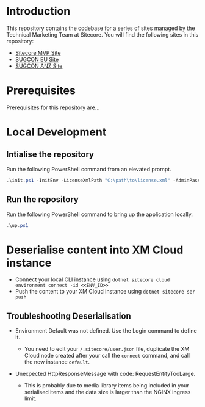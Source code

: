 # Introduction

This repository contains the codebase for a series of sites managed by the Technical Marketing Team at Sitecore. You will find the following sites in this repository:
- [Sitecore MVP Site](https://mvp.sitecore.com)
- [SUGCON EU Site](https://europe.sugcon.events)
- [SUGCON ANZ Site](https://anz.sugcon.events)

# Prerequisites

Prerequisites for this repository are...

# Local Development

## Intialise the repository
Run the following PowerShell command from an elevated prompt.

```ps1
.\init.ps1 -InitEnv -LicenseXmlPath "C:\path\to\license.xml" -AdminPassword "DesiredAdminPassword" -Auth0_ClientId "<<Auth0_Client_Id>>" -Auth0_ClientSecret "<<Auth0_Client_Secret>>"
```

## Run the repository
Run the following PowerShell command to bring up the application locally.

```ps1
.\up.ps1
```

# Deserialise content into XM Cloud instance

* Connect your local CLI instance using `dotnet sitecore cloud environment connect -id <<ENV_ID>>`
* Push the content to your XM Cloud instance using `dotnet sitecore ser push`

## Troubleshooting Deserialisation

* Environment Default was not defined. Use the Login command to define it.
    - You need to edit your `/.sitecore/user.json` file, duplicate the XM Cloud node created after your call the `connect` command, and call the new instance `default`.

* Unexpected HttpResponseMessage with code: RequestEntityTooLarge.
    - This is probably due to media library items being included in your serialised items and the data size is larger than the NGINX ingress limit.
